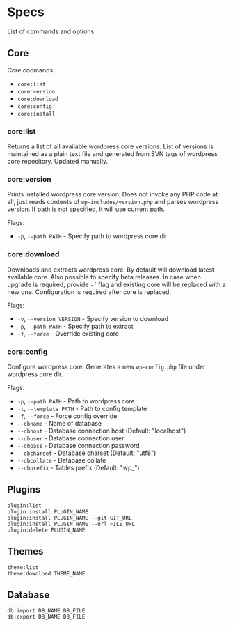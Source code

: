 # Specs

List of commands and options

## Core

Core coomands:

- `core:list`
- `core:version`
- `core:download`
- `core:config`
- `core:install`

### core:list

Returns a list of all available wordpress core versions. List of versions is 
maintained as a plain text file and generated from SVN tags of wordpress
core repository. Updated manually.

### core:version

Prints installed wordpress core version. Does not invoke any PHP code at all, 
just reads contents of `wp-includes/version.php` and parses wordpress version. 
If path is not specified, it will use current path.

Flags:

- `-p`, `--path PATH` - Specify path to wordpress core dir

### core:download

Downloads and extracts wordpress core. By default will download latest available core.
Also possible to specify beta releases. In case when upgrade is required,
provide `-f` flag and existing core will be replaced with a new one. Configuration
is required after core is replaced.

Flags:

- `-v`, `--version VERSION` - Specify version to download
- `-p`, `--path PATH` - Specify path to extract
- `-f`, `--force` - Override existing core

### core:config

Configure wordpress core. Generates a new `wp-config.php` file under wordpress
core dir. 

Flags:

- `-p`, `--path PATH` - Path to wordpress core
- `-t`, `--template PATH` - Path to config template
- `-f`, `--force` - Force config override
- `--dbname` - Name of database
- `--dbhost` - Database connection host (Default: "localhost")
- `--dbuser` - Database connection user
- `--dbpass` - Database connection password
- `--dbcharset` - Database charset (Default: "utf8")
- `--dbcollate` - Database collate
- `--dbprefix` - Tables prefix (Default: "wp_")

## Plugins

```
plugin:list
plugin:install PLUGIN_NAME
plugin:install PLUGIN_NAME --git GIT_URL
plugin:install PLUGIN_NAME --url FILE_URL
plugin:delete PLUGIN_NAME
```

## Themes

```
theme:list
theme:download THEME_NAME
```

## Database

```
db:import DB_NAME DB_FILE
db:export DB_NAME DB_FILE
```